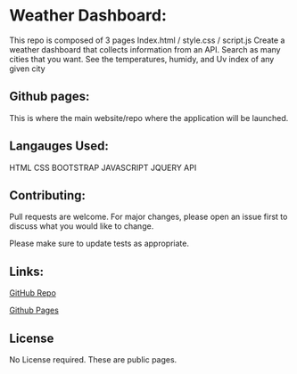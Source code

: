 # Weather Dashboard:

This repo is composed of 3 pages
Index.html / style.css / script.js 
Create a weather dashboard that collects information from an API. Search as many cities that you want. See the temperatures, humidy, and Uv index of any given city 



## Github pages:

This is where the main website/repo where the application will be launched.

## Langauges Used:

HTML 
CSS
BOOTSTRAP
JAVASCRIPT
JQUERY
API 

## Contributing:
Pull requests are welcome. For major changes, please open an issue first to discuss what you would like to change.

Please make sure to update tests as appropriate.

## Links:
[GitHub Repo](https://github.com/BrennanPredmore/weatherAPI)

[Github Pages](https://brennanpredmore.github.io/weatherAPI/)

## License
No License required. These are public pages. 